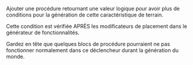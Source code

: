 Ajouter une procédure retournant une valeur logique pour avoir plus de conditions pour la génération de cette caractéristique de terrain.

Cette condition est vérifiée APRÈS les modificateurs de placement dans le générateur de fonctionnalités.

Gardez en tête que quelques blocs de procédure pourraient ne pas fonctionner normalement dans ce déclencheur durant la génération du monde.

